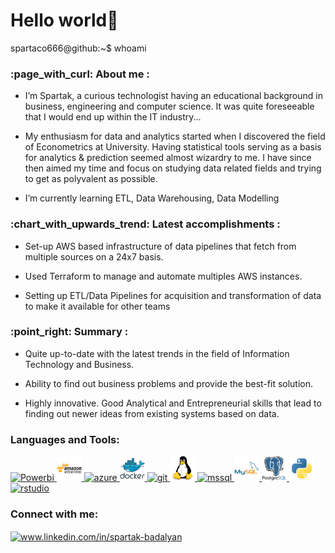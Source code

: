 <h1 align="left"> Hello world👋</h1>

spartaco666@github:~$ whoami

<h3 align="left">:page_with_curl: About me :</h3> 


- I’m Spartak,
a curious technologist having an educational background in business, engineering and computer science. 
It was quite foreseeable that I would end up within the IT industry...

- My enthusiasm for data and analytics started when I discovered the field of Econometrics at University.
Having statistical tools serving as a basis for analytics & prediction seemed almost wizardry to me.
I have since then aimed my time and focus on studying data related fields and trying to get as polyvalent as possible.

- I’m currently learning ETL, Data Warehousing, Data Modelling 


<h3 align="left">:chart_with_upwards_trend: Latest accomplishments :</h3> 

- Set-up AWS based infrastructure of data pipelines that fetch from multiple sources on a 24x7 basis. 

- Used Terraform to manage and automate multiples AWS instances.

- Setting up ETL/Data Pipelines for acquisition and transformation of data to make it available for other teams

<h3 align="left">:point_right: Summary :</h3>

+ Quite up-to-date with the latest trends in the field of Information Technology and Business.

+ Ability to find out business problems and provide the best-fit solution.

+ Highly innovative. Good Analytical and Entrepreneurial skills that lead to finding out newer ideas from existing systems based on data.

<h3 align="left">Languages and Tools:</h3>
<p align="left"> <a href="https://powerbi.microsoft.com/en-us/" target="_blank" rel="noreferrer"> <img src="https://raw.githubusercontent.com/marclelijveld/Power-BI-Icons/main/SVG/PowerBI.svg" alt="Powerbi" width="40" height="40"/> </a><a href="https://aws.amazon.com" target="_blank" rel="noreferrer"> <img src="https://raw.githubusercontent.com/devicons/devicon/master/icons/amazonwebservices/amazonwebservices-original-wordmark.svg" alt="aws" width="40" height="40"/> </a> <a href="https://azure.microsoft.com/en-in/" target="_blank" rel="noreferrer"> <img src="https://www.vectorlogo.zone/logos/microsoft_azure/microsoft_azure-icon.svg" alt="azure" width="40" height="40"/> </a> <a href="https://www.docker.com/" target="_blank" rel="noreferrer"> <img src="https://raw.githubusercontent.com/devicons/devicon/master/icons/docker/docker-original-wordmark.svg" alt="docker" width="40" height="40"/> </a> <a href="https://git-scm.com/" target="_blank" rel="noreferrer"> <img src="https://www.vectorlogo.zone/logos/git-scm/git-scm-icon.svg" alt="git" width="40" height="40"/> </a> <a href="https://www.linux.org/" target="_blank" rel="noreferrer"> <img src="https://raw.githubusercontent.com/devicons/devicon/master/icons/linux/linux-original.svg" alt="linux" width="40" height="40"/> </a> <a href="https://www.microsoft.com/en-us/sql-server" target="_blank" rel="noreferrer"> <img src="https://www.svgrepo.com/show/303229/microsoft-sql-server-logo.svg" alt="mssql" width="40" height="40"/> </a> <a href="https://www.mysql.com/" target="_blank" rel="noreferrer"> <img src="https://raw.githubusercontent.com/devicons/devicon/master/icons/mysql/mysql-original-wordmark.svg" alt="mysql" width="40" height="40"/> </a> <a href="https://www.postgresql.org" target="_blank" rel="noreferrer"> <img src="https://raw.githubusercontent.com/devicons/devicon/master/icons/postgresql/postgresql-original-wordmark.svg" alt="postgresql" width="40" height="40"/> </a> <a href="https://www.python.org" target="_blank" rel="noreferrer"> <img src="https://raw.githubusercontent.com/devicons/devicon/master/icons/python/python-original.svg" alt="python" width="40" height="40"/> </a> <a href="https://www.rstudio.com/" target="_blank" rel="noreferrer"> <img src="https://cdn.jsdelivr.net/gh/devicons/devicon/icons/rstudio/rstudio-plain.svg" alt="rstudio" width="40" height="40"/> </a> </p>



  
<h3 align="left">Connect with me:</h3>
<p align="left">
<a href="https://linkedin.com/in/www.linkedin.com/in/spartak-badalyan" target="blank"><img align="center" src="https://raw.githubusercontent.com/rahuldkjain/github-profile-readme-generator/master/src/images/icons/Social/linked-in-alt.svg" alt="www.linkedin.com/in/spartak-badalyan" height="30" width="40" /></a>
</p>



<!---
spartaco666/spartaco666 is a ✨ special ✨ repository because its `README.md` (this file) appears on your GitHub profile.
You can click the Preview link to take a look at your changes.
--->
